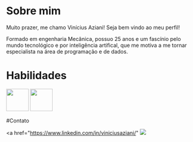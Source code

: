# Sobre mim

Muito prazer, me chamo Vinícius Aziani! Seja bem vindo ao meu perfil!

Formado em engenharia Mecânica, possuo 25 anos e um fascínio pelo mundo tecnológico e por inteligência artifical, que me motiva a me tornar especialista na área de programação e de dados.

# Habilidades
<img src="https://upload.wikimedia.org/wikipedia/commons/c/c3/Python-logo-notext.svg" width="60" height="60"/> <img src="https://www.svgrepo.com/show/374159/vba.svg" width="60" height="60"/>

#Contato
<div>

<a href="https://www.linkedin.com/in/viniciusaziani/"
    <img src="https://img.shields.io/badge/LinkedIn-%230096FF?logo=linkedin">
 </a>